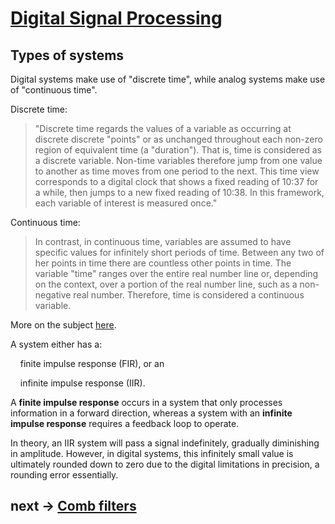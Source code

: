# [Digital Signal Processing](dsp.md)

## Types of systems

Digital systems make use of "discrete time", while analog systems make use of "continuous time".

Discrete time:

> "Discrete time regards the values ​​of a variable as occurring at discrete discrete "points" or as unchanged throughout each non-zero region of equivalent time (a "duration"). That is, time is considered as a discrete variable. Non-time variables therefore jump from one value to another as time moves from one period to the next. This time view corresponds to a digital clock that shows a fixed reading of 10:37 for a while, then jumps to a new fixed reading of 10:38. In this framework, each variable of interest is measured once."

Continuous time:

> In contrast, in continuous time, variables are assumed to have specific values ​​for infinitely short periods of time. Between any two of her points in time there are countless other points in time. The variable "time" ranges over the entire real number line or, depending on the context, over a portion of the real number line, such as a non-negative real number. Therefore, time is considered a continuous variable.

More on the subject [here](https://academic-accelerator.com/encyclopedia/discrete-time-and-continuous-time).

A system either has a:

    finite impulse response (FIR), or an

    infinite impulse response (IIR).

A **finite impulse response** occurs in a system that only processes information in a forward direction, whereas a system with an **infinite impulse response** requires a feedback loop to operate.

In theory, an IIR system will pass a signal indefinitely, gradually diminishing in amplitude. However, in digital systems, this infinitely small value is ultimately rounded down to zero due to the digital limitations in precision, a rounding error essentially.

## next -> [Comb filters](dsp2.md)
